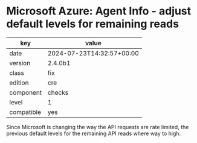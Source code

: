[//]: # (werk v2)
# Microsoft Azure: Agent Info - adjust default levels for remaining reads

key        | value
---------- | ---
date       | 2024-07-23T14:32:57+00:00
version    | 2.4.0b1
class      | fix
edition    | cre
component  | checks
level      | 1
compatible | yes

Since Microsoft is changing the way the API requests are rate limited,
the previous default levels for the remaining API reads where way to
high.
